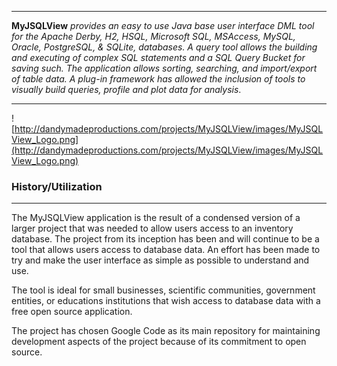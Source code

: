 
---



**MyJSQLView** _provides an easy to use Java base user interface DML tool for
the Apache Derby, H2, HSQL, Microsoft SQL, MSAccess, MySQL, Oracle, PostgreSQL,
& SQLite, databases. A query tool allows the building and executing of complex
SQL statements and a SQL Query Bucket for saving such. The application allows
sorting, searching, and import/export of table data. A plug-in framework
has allowed the inclusion of tools to visually build queries, profile and
plot data for analysis_.


---


![http://dandymadeproductions.com/projects/MyJSQLView/images/MyJSQLView_Logo.png](http://dandymadeproductions.com/projects/MyJSQLView/images/MyJSQLView_Logo.png)

### History/Utilization ###

---

The MyJSQLView application is the result of a condensed version of a larger
project that was needed to allow users access to an inventory database. The
project from its inception has been and will continue to be a tool that allows
users access to database data. An effort has been made to try and make the user
interface as simple as possible to understand and use.

The tool is ideal for small businesses, scientific communities, government
entities, or educations institutions that wish access to database data with
a free open source application.

The project has chosen Google Code as its main repository for maintaining
development aspects of the project because of its commitment to open source.


